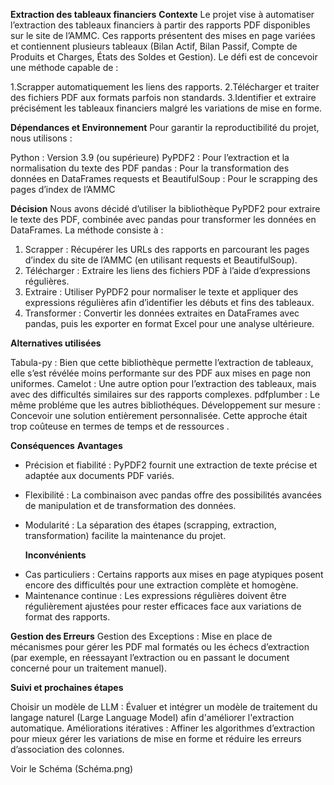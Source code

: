 **Extraction des tableaux financiers**
**Contexte**
Le projet vise à automatiser l’extraction des tableaux financiers à partir des rapports PDF disponibles sur le site de l’AMMC. Ces rapports présentent des mises en page variées et contiennent plusieurs tableaux (Bilan Actif, Bilan Passif, Compte de Produits et Charges, États des Soldes et Gestion). Le défi est de concevoir une méthode capable de :

1.Scrapper automatiquement les liens des rapports.
2.Télécharger et traiter des fichiers PDF aux formats parfois non standards.
3.Identifier et extraire précisément les tableaux financiers malgré les variations de mise en forme.

**Dépendances et Environnement**
Pour garantir la reproductibilité du projet, nous utilisons :

Python : Version 3.9 (ou supérieure)
PyPDF2 : Pour l’extraction et la normalisation du texte des PDF
pandas : Pour la transformation des données en DataFrames
requests et BeautifulSoup : Pour le scrapping des pages d’index de l’AMMC

**Décision**
Nous avons décidé d’utiliser la bibliothèque PyPDF2 pour extraire le texte des PDF, combinée avec pandas pour transformer les données en DataFrames. La méthode consiste à :

1) Scrapper : Récupérer les URLs des rapports en parcourant les pages d’index du site de l’AMMC (en utilisant requests et BeautifulSoup).
2) Télécharger : Extraire les liens des fichiers PDF à l’aide d’expressions régulières.
3) Extraire : Utiliser PyPDF2 pour normaliser le texte et appliquer des expressions régulières afin d’identifier les débuts et fins des tableaux.
4) Transformer : Convertir les données extraites en DataFrames avec pandas, puis les exporter en format Excel pour une analyse ultérieure.
   
**Alternatives utilisées**

Tabula-py : Bien que cette bibliothèque permette l’extraction de tableaux, elle s’est révélée moins performante sur des PDF aux mises en page non uniformes.
Camelot : Une autre option pour l’extraction des tableaux, mais avec des difficultés similaires sur des rapports complexes.
pdfplumber : Le même probléme que les autres bibliothéques.
Développement sur mesure : Concevoir une solution entièrement personnalisée. Cette approche était trop coûteuse en termes de temps et de ressources .

**Conséquences**
 **Avantages**
 
+ Précision et fiabilité : PyPDF2 fournit une extraction de texte précise et adaptée aux documents PDF variés.
+ Flexibilité : La combinaison avec pandas offre des possibilités avancées de manipulation et de transformation des données.
+ Modularité : La séparation des étapes (scrapping, extraction, transformation) facilite la maintenance du projet.

  **Inconvénients**

- Cas particuliers : Certains rapports aux mises en page atypiques posent encore des difficultés pour une extraction complète et homogène.
- Maintenance continue : Les expressions régulières doivent être régulièrement ajustées pour rester efficaces face aux variations de format des rapports.

**Gestion des Erreurs**
Gestion des Exceptions : Mise en place de mécanismes pour gérer les PDF mal formatés ou les échecs d’extraction (par exemple, en réessayant l’extraction ou en passant le document concerné pour un traitement manuel).

  **Suivi et prochaines étapes**
  
Choisir un modèle de LLM : Évaluer et intégrer un modèle de traitement du langage naturel (Large Language Model) afin d'améliorer l'extraction automatique.
Améliorations itératives : Affiner les algorithmes d’extraction pour mieux gérer les variations de mise en forme et réduire les erreurs d’association des colonnes.

Voir le Schéma (Schéma.png) 



